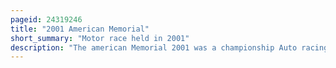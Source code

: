 ```yaml
---
pageid: 24319246
title: "2001 American Memorial"
short_summary: "Motor race held in 2001"
description: "The american Memorial 2001 was a championship Auto racing Team Motor Race held on 15 September 2001 at Eurospeedway Lausitz in Klettwitz Brandenburg Germany. It was the 16th Round of Cart Season 2001 and the first Race of the Series to be held in Europe. The Event was originally known as the german 500 but its Name was changed in the Aftermath of the September 11 Attacks by Cart. Kenny Bräck won the Race for Team Rahal after starting from second Position ; his Teammate Max Papis finished in second Place, and Patrick Carpentier was third."
---
```

